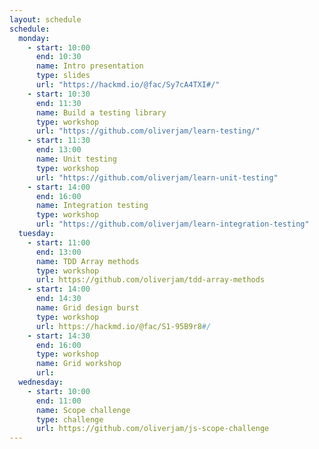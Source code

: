 ```yaml
---
layout: schedule
schedule:
  monday:
    - start: 10:00
      end: 10:30
      name: Intro presentation
      type: slides
      url: "https://hackmd.io/@fac/Sy7cA4TXI#/"
    - start: 10:30
      end: 11:30
      name: Build a testing library
      type: workshop
      url: "https://github.com/oliverjam/learn-testing/"
    - start: 11:30
      end: 13:00
      name: Unit testing
      type: workshop
      url: "https://github.com/oliverjam/learn-unit-testing"
    - start: 14:00
      end: 16:00
      name: Integration testing
      type: workshop
      url: "https://github.com/oliverjam/learn-integration-testing"
  tuesday:
    - start: 11:00
      end: 13:00
      name: TDD Array methods
      type: workshop
      url: https://github.com/oliverjam/tdd-array-methods
    - start: 14:00
      end: 14:30
      name: Grid design burst
      type: workshop
      url: https://hackmd.io/@fac/S1-95B9r8#/
    - start: 14:30
      end: 16:00
      type: workshop
      name: Grid workshop
      url:
  wednesday:
    - start: 10:00
      end: 11:00
      name: Scope challenge
      type: challenge
      url: https://github.com/oliverjam/js-scope-challenge
---
```

